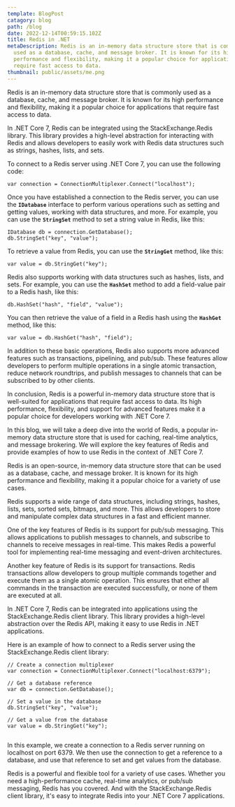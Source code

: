 ```yaml
---
template: BlogPost
catagory: blog
path: /blog
date: 2022-12-14T00:59:15.102Z
title: Redis in .NET
metaDescription: Redis is an in-memory data structure store that is commonly
  used as a database, cache, and message broker. It is known for its high
  performance and flexibility, making it a popular choice for applications that
  require fast access to data.
thumbnail: public/assets/me.png
---
```

<!--StartFragment-->

Redis is an in-memory data structure store that is commonly used as a database, cache, and message broker. It is known for its high performance and flexibility, making it a popular choice for applications that require fast access to data.

In .NET Core 7, Redis can be integrated using the StackExchange.Redis library. This library provides a high-level abstraction for interacting with Redis and allows developers to easily work with Redis data structures such as strings, hashes, lists, and sets.

To connect to a Redis server using .NET Core 7, you can use the following code:

```
var connection = ConnectionMultiplexer.Connect("localhost");
```

Once you have established a connection to the Redis server, you can use the **`IDatabase`** interface to perform various operations such as setting and getting values, working with data structures, and more. For example, you can use the **`StringSet`** method to set a string value in Redis, like this:

```
IDatabase db = connection.GetDatabase();
db.StringSet("key", "value");
```

To retrieve a value from Redis, you can use the **`StringGet`** method, like this:

```
var value = db.StringGet("key");
```

Redis also supports working with data structures such as hashes, lists, and sets. For example, you can use the **`HashSet`** method to add a field-value pair to a Redis hash, like this:

```
db.HashSet("hash", "field", "value");
```

You can then retrieve the value of a field in a Redis hash using the **`HashGet`** method, like this:

```
var value = db.HashGet("hash", "field");
```

In addition to these basic operations, Redis also supports more advanced features such as transactions, pipelining, and pub/sub. These features allow developers to perform multiple operations in a single atomic transaction, reduce network roundtrips, and publish messages to channels that can be subscribed to by other clients.

In conclusion, Redis is a powerful in-memory data structure store that is well-suited for applications that require fast access to data. Its high performance, flexibility, and support for advanced features make it a popular choice for developers working with .NET Core 7.

In this blog, we will take a deep dive into the world of Redis, a popular in-memory data structure store that is used for caching, real-time analytics, and message brokering. We will explore the key features of Redis and provide examples of how to use Redis in the context of .NET Core 7.

Redis is an open-source, in-memory data structure store that can be used as a database, cache, and message broker. It is known for its high performance and flexibility, making it a popular choice for a variety of use cases.

Redis supports a wide range of data structures, including strings, hashes, lists, sets, sorted sets, bitmaps, and more. This allows developers to store and manipulate complex data structures in a fast and efficient manner.

One of the key features of Redis is its support for pub/sub messaging. This allows applications to publish messages to channels, and subscribe to channels to receive messages in real-time. This makes Redis a powerful tool for implementing real-time messaging and event-driven architectures.

Another key feature of Redis is its support for transactions. Redis transactions allow developers to group multiple commands together and execute them as a single atomic operation. This ensures that either all commands in the transaction are executed successfully, or none of them are executed at all.

In .NET Core 7, Redis can be integrated into applications using the StackExchange.Redis client library. This library provides a high-level abstraction over the Redis API, making it easy to use Redis in .NET applications.

Here is an example of how to connect to a Redis server using the StackExchange.Redis client library:

```
// Create a connection multiplexer
var connection = ConnectionMultiplexer.Connect("localhost:6379");

// Get a database reference
var db = connection.GetDatabase();

// Set a value in the database
db.StringSet("key", "value");

// Get a value from the database
var value = db.StringGet("key");


```

In this example, we create a connection to a Redis server running on localhost on port 6379. We then use the connection to get a reference to a database, and use that reference to set and get values from the database.

Redis is a powerful and flexible tool for a variety of use cases. Whether you need a high-performance cache, real-time analytics, or pub/sub messaging, Redis has you covered. And with the StackExchange.Redis client library, it's easy to integrate Redis into your .NET Core 7 applications.

<!--EndFragment-->